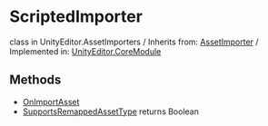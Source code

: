 # ScriptedImporter
class in UnityEditor.AssetImporters
 / Inherits from: <a href="https://docs.unity3d.com/6000.1/Documentation/ScriptReference/AssetImporter.html">AssetImporter</a> / Implemented in: <a href="https://docs.unity3d.com/6000.1/Documentation/ScriptReference/UnityEditor.CoreModule.html">UnityEditor.CoreModule</a>

## Methods
- <a href="https://docs.unity3d.com/6000.1/Documentation/ScriptReference/ScriptedImporter.OnImportAsset.html">OnImportAsset</a>
- <a href="https://docs.unity3d.com/6000.1/Documentation/ScriptReference/ScriptedImporter.SupportsRemappedAssetType.html">SupportsRemappedAssetType</a> returns Boolean
